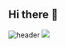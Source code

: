 ## Hi there 👋
![header](https://capsule-render.vercel.app/api?type=waving&color=gradient&height=300&section=header&text=Welcome!)
<img src="https://img.shields.io/badge/Python-3776AB?style=flat-square&logo=Python&logoColor=white"/>
<!--
**rararnd4/rararnd4** is a ✨ _special_ ✨ repository because its `README.md` (this file) appears on your GitHub profile.

Here are some ideas to get you started:

- 🔭 I’m currently working on ...
- 🌱 I’m currently learning ...
- 👯 I’m looking to collaborate on ...
- 🤔 I’m looking for help with ...
- 💬 Ask me about ...
- 📫 How to reach me: ...
- 😄 Pronouns: ...
- ⚡ Fun fact: ...
-->
